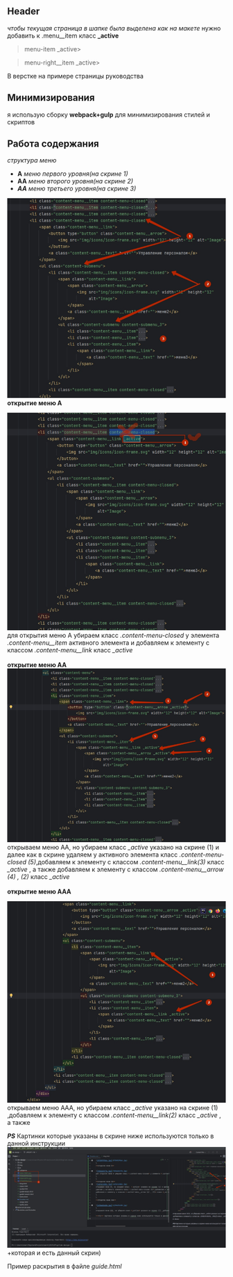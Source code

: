 ## Header
*чтобы текущая страница в шапке была выделена как на макете*
нужно добавить к .menu__item класс **_active**
>menu-item _active>

>menu-right__item _active>

В верстке на примере страницы руководства

## Минимизирования
я использую сборку **webpack+gulp** для минимизирования стилей и скриптов

## Работа содержания
*структура меню*
* **А** *меню первого уровня(на скрине 1)*
* **АА** *меню второго уровня(на скрине 2)*
* ***АА*** *меню третьего уровня(на скрине 3)*

![073b9f93a4.jpg](073b9f93a4.jpg)
\
**открытие меню А**

![7d5e1d4f7e.jpg](7d5e1d4f7e.jpg)
для открытия меню А убираем класс *.content-menu-closed* у элемента *.content-menu__item* активного элемента и добавляем к элементу с классом *.content-menu__link* класс *_active*
\
\
**открытие меню АА**
![4afec10881.jpg](4afec10881.jpg)
открываем меню АA, но убираем класс  *_active* указано на скрине (1) и далее как в скрине
удаляем у активного элемента класс *.content-menu-closed (5)*,добавляем к элементу с классом *.content-menu__link(3)* класс *_active* , а также
добавляем к элементу с классом *.content-menu__arrow (4) , (2)* класс *_active*
\
\
**открытие меню ААA**

![4f3ea2643d.jpg](4f3ea2643d.jpg)
\
открываем меню АAA, но убираем класс *_active* указано на скрине (1) ,добавляем к элементу с классом *.content-menu__link(2)* класс *_active* , а также

***PS*** Картинки которые указаны в скрине ниже используются только в данной инструкции
![6f5ae1700a.jpg](6f5ae1700a.jpg)
 +которая и есть данный скрин)

Пример раскрытия в файле *guide.html*
